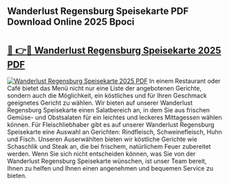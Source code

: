 ## Wanderlust Regensburg Speisekarte PDF Download Online 2025 Bpoci

# <h2><a href="http://gcanc6x.nevu.top/?p=Wanderlust+Regensburg+Speisekarte">🔗 👉🔴 Wanderlust Regensburg Speisekarte 2025 PDF</a></h2>

[![Wanderlust Regensburg Speisekarte 2025 PDF](https://i.imgur.com/dBaPXMq.png)](http://gcanc6x.nevu.top/?p=Wanderlust+Regensburg+Speisekarte)
In einem Restaurant oder Café bietet das Menü nicht nur eine Liste der angebotenen Gerichte, sondern auch die Möglichkeit, ein köstliches und für Ihren Geschmack geeignetes Gericht zu wählen. Wir bieten auf unserer Wanderlust Regensburg Speisekarte einen Salatbereich an, in dem Sie aus frischen Gemüse- und Obstsalaten für ein leichtes und leckeres Mittagessen wählen können. Für Fleischliebhaber gibt es auf unserer Wanderlust Regensburg Speisekarte eine Auswahl an Gerichten: Rindfleisch, Schweinefleisch, Huhn und Fisch. Unseren Auserwählten bieten wir köstliche Gerichte wie Schaschlik und Steak an, die bei frischem, natürlichem Feuer zubereitet werden. Wenn Sie sich nicht entscheiden können, was Sie von der Wanderlust Regensburg Speisekarte wünschen, ist unser Team bereit, Ihnen zu helfen und Ihnen einen angenehmen und bequemen Service zu bieten.
